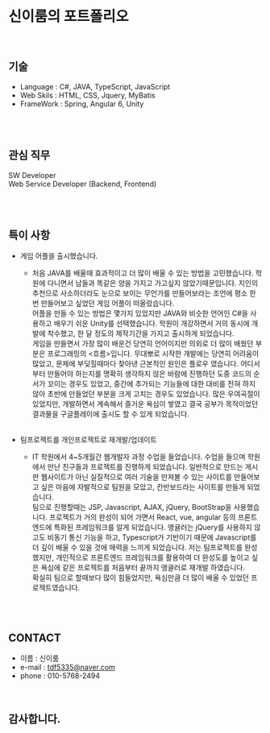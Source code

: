 # 신이룸의 포트폴리오

<br>

## 기술
- Language : C#, JAVA, TypeScript, JavaScript
- Web Skils : HTML, CSS, Jquery, MyBatis
- FrameWork : Spring, Angular 6, Unity

<br>
<br>

## 관심 직무
SW Developer<br>
Web Service Developer (Backend, Frontend)

<br>
<br>

## 특이 사항
- 게임 어플을 출시했습니다.
  - 처음 JAVA를 배울때 효과적이고 더 많이 배울 수 있는 방법을 고민했습니다. 학원에 다니면서 남들과 똑같은 양을 가지고 가고싶지 않았기때문입니다. 지인의 추천으로 사소하더라도 눈으로 보이는 무언가를 만들어보라는 조언에 평소 한번 만들어보고 싶었던 게임 어플이 떠올랐습니다.<br>
어플을 만들 수 있는 방법은 몇가지 있었지만 JAVA와 비슷한 언어인 C#을 사용하고 배우기 쉬운 Unity를 선택했습니다. 학원이 개강하면서 거의 동시에 개발에 착수했고, 한 달 정도의 제작기간을 가지고 출시하게 되었습니다.<br>
게임을 만들면서 가장 많이 배운건 당연히 언어이지만 의외로 더 많이 배웠던 부분은 프로그래밍의 <흐름>입니다. 무대뽀로 시작한 개발에는 당연히 어려움이 많았고, 문제에 부딪힐때마다 찾아낸 근본적인 원인은 플로우 였습니다. 어디서부터 만들어야 하는지를 명확히 생각하지 않은 바람에 진행하던 도중 코드의 순서가 꼬이는 경우도 있었고, 중간에 추가되는 기능들에 대한 대비를 전혀 하지 않아 초반에 만들었던 부분을 크게 고치는 경우도 있었습니다. 많은 우여곡절이 있었지만, 개발하면서 계속해서 즐거운 욕심이 쌓였고 결국 공부가 목적이었던 결과물을 구글플레이에 출시도 할 수 있게 되었습니다.
  <br> 

- 팀프로젝트를 개인프로젝트로 재개발/업데이트
  - IT 학원에서 4~5개월간 웹개발자 과정 수업을 들었습니다. 수업을 들으며 학원에서 만난 친구들과 프로젝트를 진행하게 되었습니다. 일반적으로 만드는 게시판 웹사이트가 아닌 실질적으로 여러 기술을 만져볼 수 있는 사이트를 만들어보고 싶은 마음에 자발적으로 팀원을 모았고, 칸반보드라는 사이트를 만들게 되었습니다.<br>
팀으로 진행할때는 JSP, Javascript, AJAX, jQuery, BootStrap을 사용했습니다. 프로젝트가 거의 완성이 되어 가면서 React, vue, angular 등의 프론트엔드에 특화된 프레임워크를 알게 되었습니다. 앵귤러는 jQuery를 사용하지 않고도 비동기 통신 기능을 하고, Typescript가 기반이기 때문에 Javascript를 더 깊이 배울 수 있을 것에 매력을 느끼게 되었습니다. 저는 팀프로젝트를 완성했지만, 개인적으로 프론트엔드 프레임워크를 활용하여 더 완성도를 높이고 싶은 욕심에 같은 프로젝트를 처음부터 끝까지 앵귤러로 재개발 하였습니다.<br>
확실히 팀으로 할때보다 많이 힘들었지만, 욕심만큼 더 많이 배울 수 있었던 프로젝트였습니다.   

<br>
<br>

## CONTACT
- 이름 : 신이룸
- e-mail : tdf5335@naver.com
- phone : 010-5768-2494

<br>

## 감사합니다.
